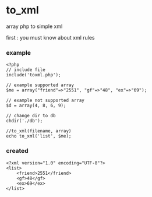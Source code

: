 # to_xml
array php to simple xml

first : you must know about xml rules

### example
```
<?php
// include file
include('toxml.php');

// example supported array
$me = array("friend"=>"2551", "gf"=>"48", "ex"=>"69");

// example not supported array
$d = array(4, 8, 6, 9);

// change dir to db
chdir('./db');

//to_xml(filename, array)
echo to_xml('list', $me);
```

### created
```
<?xml version="1.0" encoding="UTF-8"?>
<list>
	<friend>2551</friend>
	<gf>48</gf>
	<ex>69</ex>
</list>
```

